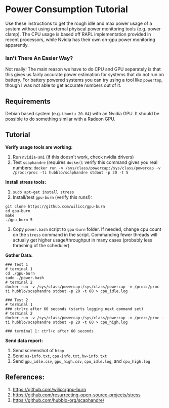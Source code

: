# Power Consumption Tutorial

Use these instructions to get the rough idle and max power usage of a system without using external phyiscal power monitoring tools (e.g. power clamp). The CPU usage is based off RAPL implementation provided in recent processors, while Nvidia has their own on-gpu power monitoring apparently.

### Isn't There An Easier Way?

Not really! The main reason we have to do CPU and GPU separately is that this gives us fairly accurate power estimation for systems that do not run on battery. For battery powered systems you can try using a tool like `powertop`, though I was not able to get accurate numbers out of it.

## Requirements

Debian based system (e.g. `Ubuntu 20.04`) with an Nvidia GPU. It should be possible to do something similar with a Radeon GPU.

## Tutorial

**Verify usage tools are working:**
1. Run `nvidia-smi` (if this doesn't work, check nvidia drivers)
2. Test `scaphandre` (requires `docker`): verify this command gives you real numbers: `docker run -v /sys/class/powercap:/sys/class/powercap -v /proc:/proc -ti hubblo/scaphandre stdout -p 20 -t 5`

**Install stress tools:**
1. `sudo apt-get install stress`
2. Install/test `gpu-burn` (verify this runs!):
```
git clone https://github.com/wilicc/gpu-burn
cd gpu-burn
make
./gpu_burn 5
```
3. Copy `power.bash` script to `gpu-burn` folder. If needed, change cpu count on the `stress` command in the script. Commanding fewer threads will actually get higher usage/throughput in many cases (probably less thrashing of the scheduler).

**Gather Data:**
```
### Test 1
# terminal 1
cd ./gpu-burn
sudo ./power.bash
# terminal 2
docker run -v /sys/class/powercap:/sys/class/powercap -v /proc:/proc -ti hubblo/scaphandre stdout -p 20 -t 60 > cpu_idle.log

### Test 2
# terminal 1
### ctrl+c after 60 seconds (starts logging next command set)
# terminal 2
docker run -v /sys/class/powercap:/sys/class/powercap -v /proc:/proc -ti hubblo/scaphandre stdout -p 20 -t 60 > cpu_high.log

### terminal 1: ctrl+c after 60 seconds
```
**Send data report:**
1. Send screenshot of `htop`
2. Send `os-info.txt`, `cpu-info.txt`, `hw-info.txt`
3. Send  `gpu_idle.csv`, `gpu_high.csv`, `cpu_idle.log`, and `cpu_high.log`

## References:

1. https://github.com/wilicc/gpu-burn
2. https://github.com/resurrecting-open-source-projects/stress
3. https://github.com/hubblo-org/scaphandre/
